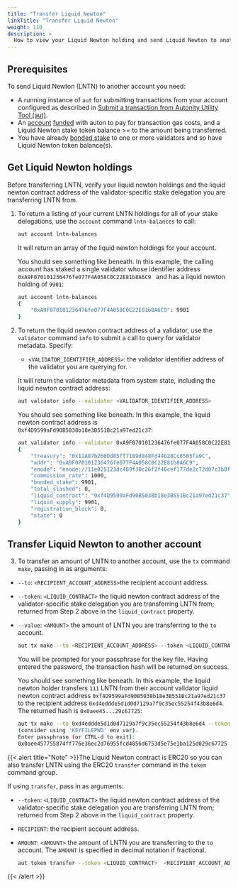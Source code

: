 ```yaml
---
title: "Transfer Liquid Newton"
linkTitle: "Transfer Liquid Newton"
weight: 110
description: >
  How to view your Liquid Newton holding and send Liquid Newton to another account using `aut`
---
```


## Prerequisites

To send Liquid Newton (LNTN) to another account you need:

- A running instance of `aut` for submitting transactions from your account configured as described in [Submit a transaction from Autonity Utility Tool (aut)](/account-holders/submit-trans-aut/).
- An [account](/account-holders//create-acct/) [funded](/account-holders/fund-acct/) with auton to pay for transaction gas costs, and a Liquid Newton stake token balance >= to the amount being transferred.
- You have already [bonded stake](/delegators/bond-stake/) to one or more validators and so have Liquid Newton token balance(s).


## Get Liquid Newton holdings

Before transferring LNTN, verify your liquid newton holdings and the liquid newton contract address of the validator-specific stake delegation you are transferring LNTN from.

1. To return a listing of your current LNTN holdings for all of your stake delegations, use the `account` command `lntn-balances` to call:

	```bash
    aut account lntn-balances
    ```

	It will return an array of the liquid newton holdings for your account.
	
	You should see something like beneath. In this example, the calling account has staked a single validator whose identifier address `0xA9F070101236476fe077F4A058C0C22E81b8A6C9 ` and has a liquid newton holding of `9901`:
    
    ```bash
    aut account lntn-balances
    {
    	"0xA9F070101236476fe077F4A058C0C22E81b8A6C9": 9901
    }
    ```

2. To return the liquid newton contract address of a validator, use the `validator` command `info` to submit a call to query for validator metadata. Specify:
	- `<VALIDATOR_IDENTIFIER_ADDRESS>`: the validator identifier address of the validator you are querying for.

	It will return the validator metadata from system state, including the liquid newton contract address:

	```bash
    aut validator info --validator <VALIDATOR_IDENTIFIER_ADDRESS>
    ```

    You should see something like beneath. In this example, the liquid newton contract address is `0xf4D9599aFd90B5038b18e3B551Bc21a97ed21c37`:
    
    ```bash
    aut validator info --validator 0xA9F070101236476fe077F4A058C0C22E81b8A6C9
    {
    	"treasury": "0x11A87b260Dd85ff7189d848Fd44b28Cc8505fa9C",
    	"addr": "0xA9F070101236476fe077F4A058C0C22E81b8A6C9",
    	"enode": "enode://11e025123dc489f30c26f2f46cef177de2c72d07c3b0f6aa948a2575e2b4be362b8098c14ec4720e4e46daceb390caeb1ad273f3adbfca8c4150e58c0c71f24b@51.89.151.55:30303",
    	"commission_rate": 1000,
    	"bonded_stake": 9901,
    	"total_slashed": 0,
    	"liquid_contract": "0xf4D9599aFd90B5038b18e3B551Bc21a97ed21c37",
    	"liquid_supply": 9901,
    	"registration_block": 0,
    	"state": 0
    }
    ```

## Transfer Liquid Newton to another account

3. To transfer an amount of LNTN to another account, use the `tx` command `make`, passing in as arguments:

- `--to`: `<RECIPIENT_ACCOUNT_ADDRESS>`the recipient account address.
- `--token`: `<LIQUID_CONTRACT>` the liquid newton contract address of the validator-specific stake delegation you are transferring LNTN from; returned from Step 2 above in the `liquid_contract` property.
- `--value`: `<AMOUNT>` the amount of LNTN you are transferring to the `to` account.

    ```bash
    aut tx make --to <RECIPIENT_ACCOUNT_ADDRESS> --token <LIQUID_CONTRACT> --value <AMOUNT> | aut tx sign - | aut tx send -
    ```
    
    You will be prompted for your passphrase for the key file. Having entered the password, the transaction hash will be returned on success.
    
    You should see something like beneath. In this example, the liquid newton holder transfers `111` LNTN from their account validator liquid newton contract address `0xf4D9599aFd90B5038b18e3B551Bc21a97ed21c37` to the recipient address `0xd4eddde5d1d0d7129a7f9c35ec55254f43b8e6d4`. The returned hash is `0x0aee45...29c67725`:
    
    ```bash
    aut tx make --to 0xd4eddde5d1d0d7129a7f9c35ec55254f43b8e6d4 --token 0xf4D9599aFd90B5038b18e3B551Bc21a97ed21c37 --value 111 | aut tx sign - | aut tx send -
    (consider using 'KEYFILEPWD' env var).
    Enter passphrase (or CTRL-d to exit): 
    0x0aee457755874ff776e36ec2d76955fcd4856d6753d5e75e1ba125d029c67725
    ```

{{< alert title="Note" >}}The Liquid Newton contract is ERC20 so you can also transfer LNTN using the ERC20 `transfer` command in the `token` command group.

If using `transfer`, pass in as arguments:

- `--token`: `<LIQUID_CONTRACT>` the liquid newton contract address of the validator-specific stake delegation you are transferring LNTN from; returned from Step 2 above in the `liquid_contract` property.
- `RECIPIENT`: the recipient account address.
- `AMOUNT`: `<AMOUNT>` the amount of LNTN you are transferring to the `to` account. The `AMOUNT` is specified in decimal notation if fractional.

    ```bash
    aut token transfer --token <LIQUID_CONTRACT>  <RECIPIENT_ACCOUNT_ADDRESS> <AMOUNT>  | aut tx sign - | aut tx send -
    ```
{{< /alert >}}
